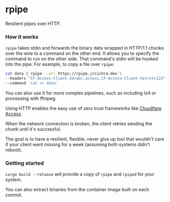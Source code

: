 # rpipe

Resilient pipes over HTTP.

### How it works

`rpipe` takes stdin and forwards the binary data wrapped in HTTP/1.1 chunks over the wire to a command on the other end. It allows you to specify the command to run on the other side. That command's stdin will be hooked into the pipe. For example, to copy a file over `rpipe`:

```bash
cat data | rpipe --url https://rpipe.jrcichra.dev \
--headers "CF-Access-Client-Id=abc.access,CF-Access-Client-Secret=123" \
--command 'cat >> data'
```

You can also use it for more complex pipelines, such as including lz4 or processing with ffmpeg.

Using HTTP enables the easy use of zero trust frameworks like [Cloudflare Access](https://www.cloudflare.com/products/zero-trust/access/).

When the network connection is broken, the client retries sending the chunk until it's successful.

The goal is to have a resilient, flexible, never give up tool that wouldn't care if your client went missing for a week (assuming both systems didn't reboot).

### Getting started

`cargo build --release` will provide a copy of `rpipe` and `rpiped` for your system.

You can also extract binaries from the container image built on each commit.
